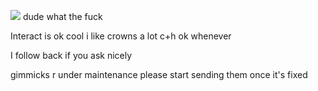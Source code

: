 ![](https://komarev.com/ghpvc/?username=your-github-username&color=grey) dude what the fuck

Interact is ok cool i like crowns a lot c+h ok whenever

I follow back if you ask nicely

gimmicks r under maintenance please start sending them once it's fixed
